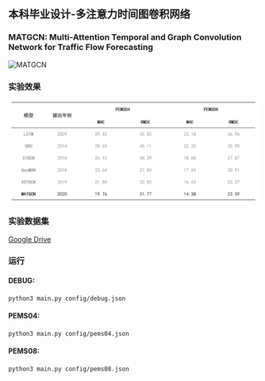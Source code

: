 ## 本科毕业设计-多注意力时间图卷积网络

### MATGCN: Multi-Attention Temporal and Graph Convolution Network for Traffic Flow Forecasting

![MATGCN](./images/matgcn.png)

### 实验效果
![Result](./images/result.png)

### 实验数据集
[Google Drive](https://drive.google.com/drive/folders/1uOPQRiYGqKTVxI6zJkvmYuxDln-MXV8g?usp=sharing)

### 运行
#### DEBUG:
```
python3 main.py config/debug.json 
```
#### PEMS04:
```
python3 main.py config/pems04.json 
```
#### PEMS08:
```
python3 main.py config/pems08.json 
```